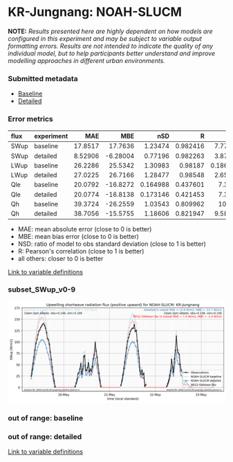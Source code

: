 # KR-Jungnang: NOAH-SLUCM

**NOTE:** *Results presented here are highly dependent on how models are configured in this experiment and may be subject to variable output formatting errors. Results are not intended to indicate the quality of any individual model, but to help participants better understand and improve modelling approaches in different urban environments.*

### Submitted metadata

- [Baseline](NOAH-SLUCM_KR-Jungnang_baseline_attrs.md)
- [Detailed](NOAH-SLUCM_KR-Jungnang_detailed_attrs.md)

### Error metrics

| flux   | experiment   |      MAE |       MBE |      nSD |        R |       5th |    95th |    RMSE |    cRMSE |     AMBE |     1-nSD |       1-R |   nSkewness |   nKurtosis |   Overlap |
|:-------|:-------------|---------:|----------:|---------:|---------:|----------:|--------:|--------:|---------:|---------:|----------:|----------:|------------:|------------:|----------:|
| SWup   | baseline     | 17.8517  |  17.7636  | 1.23474  | 0.982416 |  7.77663  | 33.5754 | 20.535  | 0.313888 | 17.7636  | 0.23474   | 0.0175836 |   0.0483348 |   0.0157835 |  0.171794 |
| SWup   | detailed     |  8.52906 |  -6.28004 | 0.77196  | 0.982263 |  3.87725  | 18.1889 | 11.1787 | 0.281757 |  6.28004 | 0.228041  | 0.0177371 |   0.0416827 |   0.0204519 |  0.149612 |
| LWup   | baseline     | 26.2286  |  25.5342  | 1.30983  | 0.98187  |  0.186432 | 77.2962 | 36.2081 | 0.378801 | 25.5342  | 0.30983   | 0.0181302 |   1.20753   |   0.68254   |  0.108932 |
| LWup   | detailed     | 27.0225  |  26.7166  | 1.28477  | 0.98548  |  2.65106  | 73.5773 | 35.4626 | 0.344099 | 26.7166  | 0.28477   | 0.0145198 |   1.0102    |   0.561046  |  0.114681 |
| Qle    | baseline     | 20.0792  | -16.8272  | 0.164988 | 0.437601 |  7.3163   | 61.8313 | 31.6046 | 0.939587 | 16.8272  | 0.835013  | 0.562399  |   5.18382   |  41.3335    |  0.596665 |
| Qle    | detailed     | 20.0774  | -16.8138  | 0.173146 | 0.421453 |  7.3163   | 61.7889 | 31.613  | 0.940231 | 16.8138  | 0.826854  | 0.578547  |   6.868     |  61.5213    |  0.587884 |
| Qh     | baseline     | 39.3724  | -26.2559  | 1.03543  | 0.809962 | 10.509    |  6.9628 | 54.8487 | 0.628328 | 26.2559  | 0.0354275 | 0.190038  |   0.226157  |   0.34836   |  0.382003 |
| Qh     | detailed     | 38.7056  | -15.5755  | 1.18606  | 0.821947 |  9.58376  | 30.5647 | 54.1003 | 0.676001 | 15.5755  | 0.186053  | 0.178053  |   0.198683  |   0.162217  |  0.3608   |

 - MAE: mean absolute error (close to 0 is better)
 - MBE: mean bias error (close to 0 is better)
 - NSD: ratio of model to obs standard deviation (close to 1 is better)
 - R: Pearson's correlation (close to 1 is better)
 - all others: closer to 0 is better

[Link to variable definitions](../modelattrs/variable_definitions.md)

### <a name="subset_swup_v0-9"></a>subset_SWup_v0-9
[![NOAH-SLUCM_KR-Jungnang_subset_SWup_v0-9.png](NOAH-SLUCM_KR-Jungnang_subset_SWup_v0-9.png)](NOAH-SLUCM_KR-Jungnang_subset_SWup_v0-9.png)

### out of range: baseline


### out of range: detailed



[Link to variable definitions](../modelattrs/variable_definitions.md)

